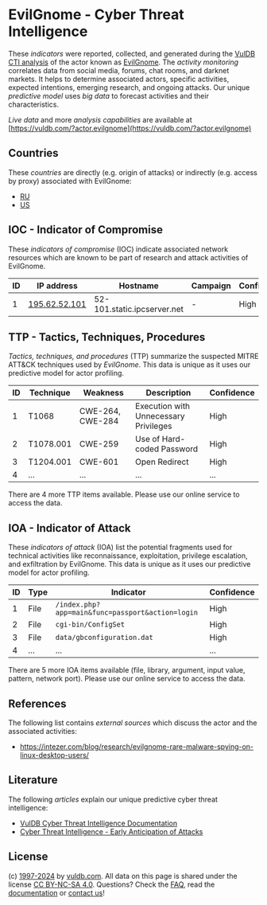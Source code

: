 # EvilGnome - Cyber Threat Intelligence

These _indicators_ were reported, collected, and generated during the [VulDB CTI analysis](https://vuldb.com/?kb.cti) of the actor known as [EvilGnome](https://vuldb.com/?actor.evilgnome). The _activity monitoring_ correlates data from social media, forums, chat rooms, and darknet markets. It helps to determine associated actors, specific activities, expected intentions, emerging research, and ongoing attacks. Our unique _predictive model_ uses _big data_ to forecast activities and their characteristics.

_Live data_ and more _analysis capabilities_ are available at [https://vuldb.com/?actor.evilgnome](https://vuldb.com/?actor.evilgnome)

## Countries

These _countries_ are directly (e.g. origin of attacks) or indirectly (e.g. access by proxy) associated with EvilGnome:

* [RU](https://vuldb.com/?country.ru)
* [US](https://vuldb.com/?country.us)

## IOC - Indicator of Compromise

These _indicators of compromise_ (IOC) indicate associated network resources which are known to be part of research and attack activities of EvilGnome.

ID | IP address | Hostname | Campaign | Confidence
-- | ---------- | -------- | -------- | ----------
1 | [195.62.52.101](https://vuldb.com/?ip.195.62.52.101) | 52-101.static.ipcserver.net | - | High

## TTP - Tactics, Techniques, Procedures

_Tactics, techniques, and procedures_ (TTP) summarize the suspected MITRE ATT&CK techniques used by _EvilGnome_. This data is unique as it uses our predictive model for actor profiling.

ID | Technique | Weakness | Description | Confidence
-- | --------- | -------- | ----------- | ----------
1 | T1068 | CWE-264, CWE-284 | Execution with Unnecessary Privileges | High
2 | T1078.001 | CWE-259 | Use of Hard-coded Password | High
3 | T1204.001 | CWE-601 | Open Redirect | High
4 | ... | ... | ... | ...

There are 4 more TTP items available. Please use our online service to access the data.

## IOA - Indicator of Attack

These _indicators of attack_ (IOA) list the potential fragments used for technical activities like reconnaissance, exploitation, privilege escalation, and exfiltration by EvilGnome. This data is unique as it uses our predictive model for actor profiling.

ID | Type | Indicator | Confidence
-- | ---- | --------- | ----------
1 | File | `/index.php?app=main&func=passport&action=login` | High
2 | File | `cgi-bin/ConfigSet` | High
3 | File | `data/gbconfiguration.dat` | High
4 | ... | ... | ...

There are 5 more IOA items available (file, library, argument, input value, pattern, network port). Please use our online service to access the data.

## References

The following list contains _external sources_ which discuss the actor and the associated activities:

* https://intezer.com/blog/research/evilgnome-rare-malware-spying-on-linux-desktop-users/

## Literature

The following _articles_ explain our unique predictive cyber threat intelligence:

* [VulDB Cyber Threat Intelligence Documentation](https://vuldb.com/?kb.cti)
* [Cyber Threat Intelligence - Early Anticipation of Attacks](https://www.scip.ch/en/?labs.20201022)

## License

(c) [1997-2024](https://vuldb.com/?kb.changelog) by [vuldb.com](https://vuldb.com/?kb.about). All data on this page is shared under the license [CC BY-NC-SA 4.0](https://creativecommons.org/licenses/by-nc-sa/4.0/). Questions? Check the [FAQ](https://vuldb.com/?kb.faq), read the [documentation](https://vuldb.com/?kb) or [contact us](https://vuldb.com/?contact)!
